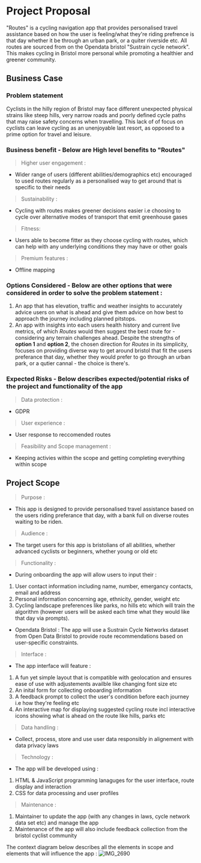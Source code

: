 # Project Proposal
"Routes" is a cycling navigation app that provides personalised travel assistance based on how the user is feeling/what they're riding prefrence is that day whether it be through an urban park, or a quiter riverside etc. All routes are sourced from on the Opendata bristol "Sustrain cycle network". This makes cycling in Bristol more personal while promoting a healthier and greener community.

## Business Case

### Problem statement
Cyclists in the hilly region of Bristol may face different unexpected physical strains like steep hills, very narrow roads and poorly defined cycle paths that may raise safety concerns when travelling. This lack of of focus on cyclists can leave cycling as an unenjoyable last resort, as opposed to a prime option for travel and leisure.

### Business benefit - Below are High level benefits to "Routes"
>Higher user engagement :

- Wider range of users (different abilities/demographics etc) encouraged to used routes regularly as a personalised way to get around that is specific to their needs

>Sustainability :

- Cycling with routes makes greener decisions easier i.e choosing to cycle over  alternative modes of transport that emit greenhouse gases

>Fitness:

- Users able to become fitter as they choose cycling with routes, which can help with any underlying conditions they may have or other goals 

>Premium features :

- Offline mapping 

### Options Considered - Below are other options that were considered in order to solve the problem statement :
1. An app that has elevation, traffic and weather insights to accurately advice users on what is ahead and give them advice on how best to approach the journey including planned pitstops.
2. An app with insights into each users health history and current live metrics, of which *Routes* would then suggest the best route for - considering any terrain challenges ahead.
Despite the strengths of **option 1** and **option 2**, the chosen direction for *Routes* in its simplicity, focuses on providing diverse way to get around bristol that fit the users preferance that day, whether they would prefer to go through an urban park, or a qutier cannal - the choice is there's.

### Expected Risks - Below describes expected/potential risks of the project and functionality of the app
> Data protection :

- GDPR

> User experience :

- User response to reccomended routes

> Feasibility and Scope management :

- Keeping activies within the scope and getting completing everything within scope

## Project Scope
>Purpose :
- This app is designed to provide personalised travel assistance based on the users riding preferance that day, with a bank full on diverse routes waiting to be riden.

>Audience :
- The target users for this app is bristolians of all abilities, whether advanced cyclists or beginners, whether young or old etc

>Functionality :

- During onboarding the app will allow users to input their :
1. User contact information including name, number, emergancy contacts, email and address 
2. Personal information concerning age, ethnicity, gender, weight etc
4. Cycling landscape preferences like parks, no hills etc which will train the algorithm (however users will be asked each time what they would like that day via prompts).
 - Opendata Bristol : The app will use a Sustrain Cycle Networks dataset from Open Data Bristol to provide route recommendations based on user-specific constraints.
   
>Interface : 

- The app interface will feature :
1. A fun yet simple layout that is compatible with geolocation and ensures ease of use with adjustements availble like changing font size etc
2. An inital form for collecting onboarding information
3. A feedback prompt to collect the user's condition before each journey i.e how they're feeling etc
4. An interactive map for displaying suggested cycling route incl interactive icons showing what is ahead on the route like hills, parks etc
   
>Data handling :

- Collect, process, store and use user data responsibly in alignement with data privacy laws

>Technology :

- The app will be developed using :
1. HTML & JavaScript programming lanaguges for the user interface, route display and interaction
2. CSS for data processing and user profiles

>Maintenance : 

1. Maintainer to update the app (with any changes in laws, cycle network data set etc) and manage the app 
2. Maintenance of the app will also include feedback collection from the bristol cyclist community 

The context diagram below describes all the elements in scope and elements that will influence the app :
![IMG_2690](https://github.com/user-attachments/assets/e18f7b10-c62c-43ac-9a33-4e94c66cb301)






